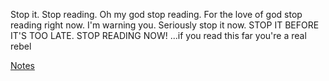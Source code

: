 Stop it. Stop reading. Oh my god stop reading. For the love of god stop reading right now. I'm warning you. Seriously stop it now. STOP IT BEFORE IT'S TOO LATE. STOP READING NOW! ...if you read this far you're a real rebel

[Notes](https://docs.google.com/document/d/11a_3cMgxLkhIwS8U3M7v_Bdbe02A7NFnDOdlQipxRrw/edit)
